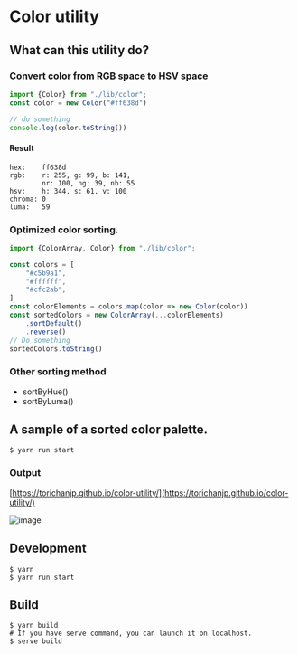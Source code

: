 # Color utility

## What can this utility do?

### Convert color from RGB space to HSV space
```typescript
import {Color} from "./lib/color";
const color = new Color("#ff638d")

// do something
console.log(color.toString())
```
#### Result
```text
hex:    ff638d
rgb:    r: 255, g: 99, b: 141,
        nr: 100, ng: 39, nb: 55
hsv:    h: 344, s: 61, v: 100
chroma: 0
luma:   59
```
### Optimized color sorting.
```typescript
import {ColorArray, Color} from "./lib/color";

const colors = [
    "#c5b9a1",
    "#ffffff",
    "#cfc2ab",
]
const colorElements = colors.map(color => new Color(color))
const sortedColors = new ColorArray(...colorElements)
    .sortDefault()
    .reverse()
// Do something
sortedColors.toString()
```

### Other sorting method
* sortByHue()
* sortByLuma()

## A sample of a sorted color palette.
```shell
$ yarn run start
```

### Output

[https://torichanjp.github.io/color-utility/](https://torichanjp.github.io/color-utility/)

![image](https://github.com/torichanjp/color-utility/assets/2854426/a079b580-2cc0-474f-961f-68c7c928f241)

## Development
```shell
$ yarn
$ yarn run start
```

## Build
```shell
$ yarn build
# If you have serve command, you can launch it on localhost.
$ serve build
```
